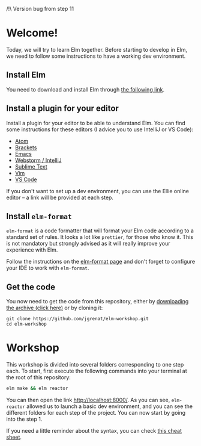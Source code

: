 /!\ Version bug from step 11

# Welcome!

Today, we will try to learn Elm together. Before starting to develop in Elm, we need to follow some instructions to have a working dev environment.


## Install Elm

You need to download and install Elm through [the following link](https://guide.elm-lang.org/install.html).

## Install a plugin for your editor

Install a plugin for your editor to be able to understand Elm. You can find some instructions for these editors (I advice you to use IntelliJ or VS Code): 

 - [Atom](https://atom.io/packages/language-elm)
 - [Brackets](https://github.com/tommot348/elm-brackets)
 - [Emacs](https://github.com/jcollard/elm-mode)
 - [Webstorm / IntelliJ](https://github.com/klazuka/intellij-elm)
 - [Sublime Text](https://packagecontrol.io/packages/Elm%20Language%20Support)
 - [Vim](https://github.com/ElmCast/elm-vim)
 - [VS Code](https://github.com/sbrink/vscode-elm)

If you don't want to set up a dev environment, you can use the Ellie online editor – a link will be provided at each step.

## Install `elm-format`

`elm-format` is a code formatter that will format your Elm code according to a standard set of rules. It looks a lot like `prettier`, for those who know it. This is not mandatory but strongly advised as it will really improve your experience with Elm.

Follow the instructions on the [elm-format page](https://github.com/avh4/elm-format#installation-) and don't forget to configure your IDE to work with `elm-format`.

## Get the code

You now need to get the code from this repository, either by [downloading the archive (click here)](https://github.com/jgrenat/elm-workshop/archive/master.zip) or by cloning it:

```
git clone https://github.com/jgrenat/elm-workshop.git
cd elm-workshop
```

# Workshop

This workshop is divided into several folders corresponding to one step each. To start, first execute the following commands into your terminal at the root of this repository:

```sh
elm make && elm reactor
```

You can then open the link [http://localhost:8000/](http://localhost:8000/). As you can see, `elm-reactor` allowed us to launch a basic dev environment, and you can see the different folders for each step of the project. You can now start by going into the step 1.

If you need a little reminder about the syntax, you can check [this cheat sheet](./syntax-help.md).
